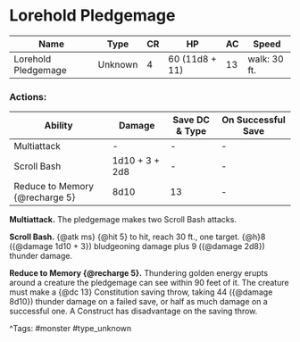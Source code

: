 # Lorehold Pledgemage

| Name | Type | CR | HP | AC | Speed |
|------|------|----|----|----|-------|
| Lorehold Pledgemage | Unknown | 4 | 60 (11d8 + 11) | 13 | walk: 30 ft. |

### Actions:

| Ability | Damage | Save DC & Type | On Successful Save |
|---------|--------|----------------|--------------------|
| Multiattack | - | - | - |
| Scroll Bash | 1d10 + 3 + 2d8 | - | - |
| Reduce to Memory {@recharge 5} | 8d10 | 13 | - |


**Multiattack.** The pledgemage makes two Scroll Bash attacks.

**Scroll Bash.** {@atk ms} {@hit 5} to hit, reach 30 ft., one target. {@h}8 ({@damage 1d10 + 3}) bludgeoning damage plus 9 ({@damage 2d8}) thunder damage.

**Reduce to Memory {@recharge 5}.** Thundering golden energy erupts around a creature the pledgemage can see within 90 feet of it. The creature must make a {@dc 13} Constitution saving throw, taking 44 ({@damage 8d10}) thunder damage on a failed save, or half as much damage on a successful one. A Construct has disadvantage on the saving throw.

^Tags: #monster #type_unknown